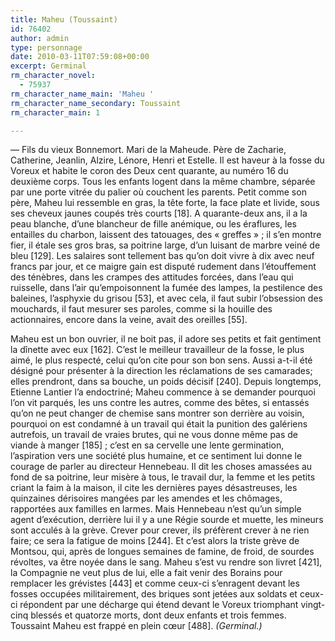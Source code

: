 ```yaml
---
title: Maheu (Toussaint)
id: 76402
author: admin
type: personnage
date: 2010-03-11T07:59:08+00:00
excerpt: Germinal
rm_character_novel:
  - 75937
rm_character_name_main: 'Maheu '
rm_character_name_secondary: Toussaint
rm_character_main: 1

---
```

— Fils du vieux Bonnemort. Mari de la Maheude. Père de Zacharie, Catherine, Jeanlin, Alzire, Lénore, Henri et Estelle. Il est haveur à la fosse du Voreux et habite le coron des Deux cent quarante, au numéro 16 du deuxième corps. Tous les enfants logent dans la même chambre, séparée par une porte vitrée du palier où couchent les parents. Petit comme son père, Maheu lui ressemble en gras, la tête forte, la face plate et livide, sous ses cheveux jaunes coupés très courts [18]. A quarante-deux ans, il a la peau blanche, d’une blancheur de fille anémique, ou les éraflures, les entailles du charbon, laissent des tatouages, des « greffes » ; il s’en montre fier, il étale ses gros bras, sa poitrine large, d’un luisant de marbre veiné de bleu [129]. Les salaires sont tellement bas qu’on doit vivre à dix avec neuf francs par jour, et ce maigre gain est disputé rudement dans l’étouffement des ténèbres, dans les crampes des attitudes forcées, dans l’eau qui ruisselle, dans l’air qu’empoisonnent la fumée des lampes, la pestilence des baleines, l’asphyxie du grisou [53], et avec cela, il faut subir l’obsession des mouchards, il faut mesurer ses paroles, comme si la houille des actionnaires, encore dans la veine, avait des oreilles [55].

Maheu est un bon ouvrier, il ne boit pas, il adore ses petits et fait gentiment la dînette avec eux [162]. C’est le meilleur travailleur de la fosse, le plus aimé, le plus respecté, celui qu’on cite pour son bon sens. Aussi a-t-il été désigné pour présenter à la direction les réclamations de ses camarades; elles prendront, dans sa bouche, un poids décisif [240]. Depuis longtemps, Etienne Lantier l’a endoctriné; Maheu commence à se demander pourquoi l’on vit parqués, les uns contre les autres, comme des bêtes, si entassés qu’on ne peut changer de chemise sans montrer son derrière au voisin, pourquoi on est condamné à un travail qui était la punition des galériens autrefois, un travail de vraies brutes, qui ne vous donne même pas de viande à manger [185] ; c’est en sa cervelle une lente germination, l’aspiration vers une société plus humaine, et ce sentiment lui donne le courage de parler au directeur Hennebeau. Il dit les choses amassées au fond de sa poitrine, leur misère à tous, le travail dur, la femme et les petits criant la faim à la maison, il cite les dernières payes désastreuses, les quinzaines dérisoires mangées par les amendes et les chômages, rapportées aux familles en larmes. Mais Hennebeau n’est qu’un simple agent d’exécution, derrière lui il y a une Régie sourde et muette, les mineurs sont acculés à la grève. Crever pour crever, ils préfèrent crever à ne rien faire; ce sera la fatigue de moins [244]. Et c’est alors la triste grève de Montsou, qui, après de longues semaines de famine, de froid, de sourdes révoltes, va être noyée dans le sang. Maheu s’est vu rendre son livret [421], la Compagnie ne veut plus de lui, elle a fait venir des Borains pour remplacer les grévistes [443] et comme ceux-ci s’enragent devant les fosses occupées militairement, des briques sont jetées aux soldats et ceux-ci répondent par une décharge qui étend devant le Voreux triomphant vingt-cinq blessés et quatorze morts, dont deux enfants et trois femmes. Toussaint Maheu est frappé en plein cœur [488]. _(Germinal.)_
